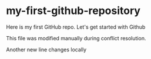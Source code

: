 # my-first-github-repository
Here is my first GitHub repo. Let's get started with Github

This file was modified manually during conflict resolution.

Another new line changes locally